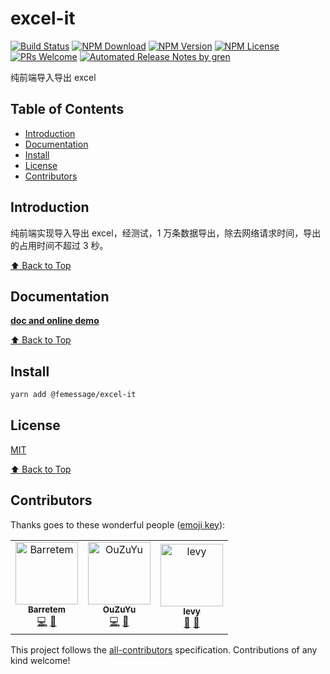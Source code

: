 # excel-it

[![Build Status](https://travis-ci.com/FEMessage/export-excel.svg?branch=master)](https://travis-ci.com/FEMessage/export-excel)
[![NPM Download](https://img.shields.io/npm/dm/@femessage/export-excel.svg)](https://www.npmjs.com/package/@femessage/export-excel)
[![NPM Version](https://img.shields.io/npm/v/@femessage/export-excel.svg)](https://www.npmjs.com/package/@femessage/export-excel)
[![NPM License](https://img.shields.io/npm/l/@femessage/export-excel.svg)](https://github.com/FEMessage/export-excel/blob/master/LICENSE)
[![PRs Welcome](https://img.shields.io/badge/PRs-welcome-brightgreen.svg)](https://github.com/FEMessage/export-excel/pulls)
[![Automated Release Notes by gren](https://img.shields.io/badge/%F0%9F%A4%96-release%20notes-00B2EE.svg)](https://github-tools.github.io/github-release-notes/)

纯前端导入导出 excel

## Table of Contents <!-- omit in toc -->

* [Introduction](#introduction)
* [Documentation](#documentation)
* [Install](#install)
* [License](#license)
* [Contributors](#contributors)

## Introduction

纯前端实现导入导出 excel，经测试，1 万条数据导出，除去网络请求时间，导出的占用时间不超过 3 秒。

[⬆ Back to Top](#table-of-contents)

## Documentation

**[doc and online demo](https://femessage.github.io/excel-it/)**

[⬆ Back to Top](#table-of-contents)

## Install

```sh
yarn add @femessage/excel-it
```

## License

[MIT](./LICENSE)

[⬆ Back to Top](#table-of-contents)

## Contributors

Thanks goes to these wonderful people ([emoji key](https://allcontributors.org/docs/en/emoji-key)):

<!-- ALL-CONTRIBUTORS-LIST:START - Do not remove or modify this section -->

<!-- prettier-ignore -->
<table><tr><td align="center"><a href="https://github.com/Barretem"><img src="https://avatars2.githubusercontent.com/u/47966933?v=4" width="100px;" alt="Barretem"/><br /><sub><b>Barretem</b></sub></a><br /><a href="https://github.com/FEMessage/excel-it/commits?author=Barretem" title="Code">💻</a> <a href="https://github.com/FEMessage/excel-it/commits?author=Barretem" title="Documentation">📖</a></td><td align="center"><a href="http://67.216.223.155/resume/"><img src="https://avatars3.githubusercontent.com/u/26338853?v=4" width="100px;" alt="OuZuYu"/><br /><sub><b>OuZuYu</b></sub></a><br /><a href="https://github.com/FEMessage/excel-it/commits?author=OuZuYu" title="Code">💻</a> <a href="https://github.com/FEMessage/excel-it/commits?author=OuZuYu" title="Documentation">📖</a></td><td align="center"><a href="http://levy.work"><img src="https://avatars3.githubusercontent.com/u/9384365?v=4" width="100px;" alt="levy"/><br /><sub><b>levy</b></sub></a><br /><a href="#review-levy9527" title="Reviewed Pull Requests">👀</a> <a href="#ideas-levy9527" title="Ideas, Planning, & Feedback">🤔</a></td></tr></table>

<!-- ALL-CONTRIBUTORS-LIST:END -->

This project follows the [all-contributors](https://github.com/all-contributors/all-contributors) specification. Contributions of any kind welcome!
